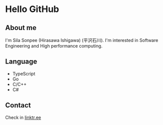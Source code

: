 # Hello GitHub
## About me
I'm Sila Sonpee (Hirasawa Ishigawa) (平沢石川). I'm interested in Software Engineering and High performance computing.
## Language
- TypeScript
- Go
- C/C++
- C#
## Contact
Check in [linktr.ee](https://linktr.ee/hirasawa_au)
